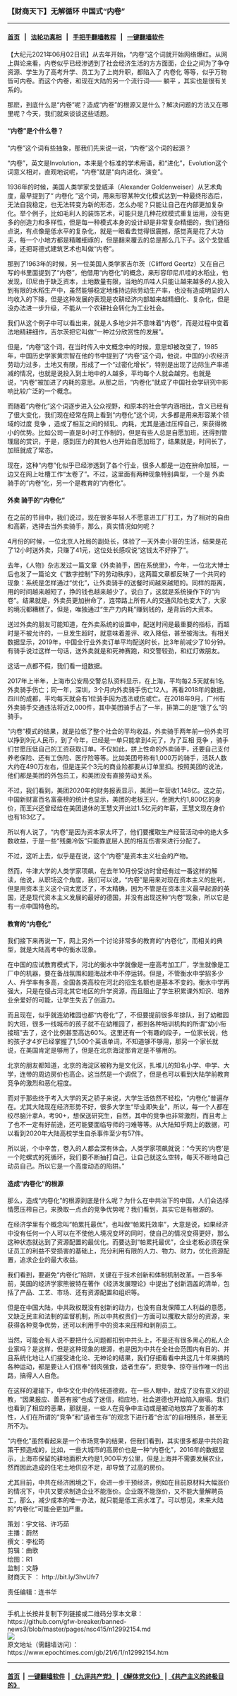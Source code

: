 ### 【财商天下】无解循环 中国式“内卷”
------------------------

#### [首页](https://github.com/gfw-breaker/banned-news3/blob/master/README.md) &nbsp;&nbsp;|&nbsp;&nbsp; [法轮功真相](https://github.com/begood0513/basic/blob/master/README.md)  &nbsp;&nbsp;|&nbsp;&nbsp; [手把手翻墙教程](https://github.com/gfw-breaker/guides/wiki)  &nbsp;&nbsp;|&nbsp;&nbsp; [一键翻墙软件](https://github.com/gfw-breaker/nogfw/blob/master/README.md)  



<div><p>
 【大纪元2021年06月02日讯】从去年开始，“内卷”这个词就开始网络爆红。从网上舆论来看，内卷似乎已经渗透到了社会经济生活的方方面面，企业之间为了争夺资源、学生为了高考升学、员工为了上岗升职，都陷入了
 <ok href="https://www.epochtimes.com/gb/tag/%E5%86%85%E5%8D%B7%E5%8C%96.html">
  内卷化
 </ok>
 等等，似乎万物皆可内卷。而这个内卷，和现在大陆的另一个流行词——
 <ok href="https://www.epochtimes.com/gb/tag/%E8%BA%BA%E5%B9%B3.html">
  躺平
 </ok>
 ，其实也是很有关系的。
</p>
<p>
 那麽，到底什么是“内卷”呢？造成“内卷”的根源又是什么？解决问题的方法又在哪里呢？今天，我们就来谈谈这些话题。
</p>
<p>
</p>
<h4>
 “内卷”是个什么卷？
</h4>
<p>
 “内卷”这个词有些抽象，那我们先来说一说，“内卷”这个词的起源？
</p>
<p>
 “内卷”，英文是Involution，本来是个标准的学术用语，和“进化”，Evolution这个词意义相对，直观地说呢，“内卷”就是“向内进化、演变”。
</p>
<p>
 1936年的时候，美国人类学家戈登威泽（Alexander Goldenweiser）从艺术角度，最早提到了“
 <ok href="https://www.epochtimes.com/gb/tag/%E5%86%85%E5%8D%B7%E5%8C%96.html">
  内卷化
 </ok>
 ”这个词，用来形容某种文化模式达到一种最终形态后，无法自我稳定，也无法转变为新的形态，怎么办呢？只能让自己在内部更加复杂化。举个例子，比如毛利人的装饰艺术，可能只是几种花纹模式重复运用，没有更多的创造力和多样性，但是每一种模式本身的设计却是非常复杂精细的，我们通俗点说，有点像是低水平的复杂化，就是一眼看去觉得很震撼，感觉真是花了大功夫，每一个小地方都是精雕细琢的，但是翻来覆去的总是那么几下子。这个戈登威泽，还把哥德式建筑艺术也叫做“内卷”。
</p>
<p>
 那到了1963年的时候，另一位美国人类学家吉尔茨（Clifford Geertz）又在自己写的书里面提到了“内卷”，他借用“内卷化”的概念，来形容印尼爪哇的水稻业，他发现，印尼由于缺乏资本，土地数量有限，当地的爪哇人只能让越来越多的人投入到有限的水稻生产中，虽然能够稳定地维持边际劳动生产率，也没有造成明显的人均收入的下降，但是这种发展的表现是农耕经济内部越来越精细化、复杂化，但是没办法进一步升级，不能从一个农耕社会转化为工业社会。
</p>
<p>
 我们从这个例子中可以看出来，就是人多地少并不意味着“内卷”，而是过程中变着法地精耕细作，吉尔茨把它叫做“一种过分欣赏性的发展”。
</p>
<p>
 但是，“内卷”这个词，在当时传入中文概念中的时候，意思却被改变了，1985年，中国历史学家黄宗智在他的书中提到了“内卷”这个词，他说，中国的小农经济劳动力过多，土地又有限，形成了一个“过密化增长”，特别是出现了边际生产率递减的情况，也就是说投入到土地中的人越多，平均每个人就会越穷。也就是说，“内卷”被加进了内耗的意思。从那之后，“内卷化”就成了中国社会学研究中影响比较广泛的一个概念。
</p>
<p>
 而随着“内卷化”这个词逐步进入公众视野，和原本的社会学内涵相比，含义已经有了很大变化，我们现在经常在网上看到“内卷化”这个词，大多都是用来形容某个领域的过度
 <ok href="https://www.epochtimes.com/gb/tag/%E7%AB%9E%E4%BA%89.html">
  竞争
 </ok>
 ，造成了相互之间的倾轧、内耗，尤其是通过压榨自己，来获得微小的优势。比如公司一直是8小时工作制的，但是有些人总是自愿加班，还得到管理层的赏识，于是，感到压力的其他人也开始自愿加班了，结果就是，时间长了，加班就成了常态。
</p>
<p>
 现在，这种“内卷”化似乎已经渗透到了各个行业，很多人都是一边在拚命加班，一边又在网上吐槽工作“太卷了”。不过，这里面有两种现象特别典型，一个是
 <ok href="https://www.epochtimes.com/gb/tag/%E5%A4%96%E5%8D%96.html">
  外卖
 </ok>
 骑手的“内卷”化，另一个是教育的“内卷化”。
</p>
<h4>
 <ok href="https://www.epochtimes.com/gb/tag/%E5%A4%96%E5%8D%96.html">
  外卖
 </ok>
 骑手的“内卷化”
</h4>
<p>
 在之前的节目中，我们说过，现在很多年轻人不愿意进工厂打工，为了相对的自由和高薪，选择去当外卖骑手，那么，真实情况如何呢？
</p>
<p>
 4月份的时候，一位北京人社局的副处长，体验了一天外卖小哥的生活，结果是花了12小时送外卖，只赚了41元，这位处长感叹说“这钱太不好挣了”。
</p>
<p>
 去年，《人物》杂志发过一篇文章《外卖骑手，困在系统里》，今年，一位北大博士后也发了一篇论文《“数字控制”下的劳动秩序》，这两篇文章都反映了一个共同的现象：系统是怎样通过“优化”，让外卖骑手的送餐时间越来越短的。同样的距离，用的时间越来越短了，挣的钱也越来越少了。说白了，这就是系统操作下的“内卷”。结果就是，外卖员更加拚命了，连带路上所有人的交通风险也变大了，大家的境况都糟糕了。但是，唯独通过“生产力内耗”赚到钱的，是背后的大资本。
</p>
<p>
 送过外卖的朋友可能知道，在外卖系统的设置中，配送时间是最重要的指标，而超时是不被允许的，一旦发生超时，就意味着差评、收入降低，甚至被淘汰。有相关数据显示，2019年，中国全行业外卖订单平均配送时长，比3年前减少了10分钟。有骑手说过这样一句话，送外卖就是和死神赛跑，和交警较劲，和红灯做朋友。
</p>
<p>
 这话一点都不假，我们看一组数据。
</p>
<p>
 2017年上半年，上海市公安局交警总队资料显示，在上海，平均每2.5天就有1名外卖骑手伤亡；同一年，深圳，3个月内外卖骑手伤亡12人。再看2018年的数据，四川的成都，平均每天就会有1位骑手因为违法或伤或亡。在2018年9月，广州有外卖骑手交通违法将近2,000件，其中美团骑手占了一半，排第二的是“饿了么”的骑手。
</p>
<p>
 “内卷”模式的结果，就是拉低了整个社会的平均收益，外卖骑手两年前一份外卖可以挣到9元人民币，到了今年，已经是一单只能拿到4元了，为了互相
 <ok href="https://www.epochtimes.com/gb/tag/%E7%AB%9E%E4%BA%89.html">
  竞争
 </ok>
 ，骑手们甘愿压低自己的工资获取订单。不仅如此，拼上性命的外卖骑手，还要自己支付养老保险、还有工伤险、医疗险等等。比如美团号称有1,000万的骑手，活跃人数大约在490万左右，但是连买个3元的商业险都要从订单里扣。按照美团的说法，他们都是美团的外包员工，和美团没有直接劳动关系。
</p>
<p>
 不过，我们看到，美团2020年的财务报表显示，美团一年营收1,148亿。这之前，中国新财富百名富豪榜的统计也显示，美团的老板王兴，坐拥大约1,800亿的身价，而王兴还曾经给在美团退休的王慧文开出过1.5亿元的年薪，王慧文现在身价也有183亿了。
</p>
<p>
 所以有人说了，“内卷”是因为资本家太坏了，他们要攫取生产经营活动中的绝大多数收益，于是一些“残羹冷饭”只能靠底层人民的相互伤害来进行分配了。
</p>
<p>
 不过，这听上去，似乎是在说，这个“内卷”是资本主义社会的产物。
</p>
<p>
 然而，牛津大学的人类学家项飙，在去年10月份受访时曾经有过一番这样的解读，他说，从职场这个角度，我们可以说，“内卷”是用来对现在资本主义的批判，但是用资本主义这个词太宽泛了，不太精确，因为不管是在资本主义最早起源的英国，还是现代资本主义发展的最好的德国，并没有出现这种“内卷”现象，所以它是有一点中国特色的。
</p>
<h4>
 教育的“内卷化”
</h4>
<p>
 我们接下来再说一下，网上另外一个讨论非常多的教育的“内卷化”，而相关的典型，就是大陆高考中的衡水现象。
</p>
<p>
 在中国的应试教育模式下，河北的衡水中学就像是一座高考加工厂，学生就像是工厂中的机器，要在备战氛围和题海战术中不停运转。但是，不管衡水中学招多少人、升学率有多高，全国各类高校在河北的招生名额也是基本不变的。衡水中学再强大，只是在侵占河北其它地区的升学资源，而且阻止了学生积累课外知识、培养业余爱好的可能，让学生失去了创造力。
</p>
<p>
 而且现在，似乎就连幼稚园也都“内卷化”了，不但要提前很多年排队，到了幼稚园的大班，很多一线城市的孩子就不在幼稚园了，都到各种培训机构的所谓“幼小衔接班”去了，这个比例甚至高达60%。这里还有一个有趣的段子，一位家长说，他的孩子才4岁已经掌握了1,500个英语单词，不知道够不够用，那另一个家长就说，在美国肯定是够用了，但是在北京海淀那肯定是不够用的。
</p>
<p>
 北京的朋友都知道，北京的海淀区被称为是文化区，扎堆儿的知名小学、中学、大学，连带的周边房价也高企。这当然是一个调侃了，但是也可以看到大陆学前教育竞争的激烈和恶化程度。
</p>
<p>
 而对于那些终于考入大学的天之骄子来说，大学生活依然不轻松，“内卷化”普遍存在。尤其大陆现在经济形势不好，很多大学生“毕业即失业”，所以，每一个人都在绞尽脑汁拿A，考90+，想保送研究生，自然，其中的竞争也非常激烈，而且考上了也不一定有好前途，还可能要面临导师的刁难等等。从大陆知乎网上的数据，可以看到2020年大陆高校学生自杀事件至少有57件。
</p>
<p>
 所以说，个中辛苦，卷入的人都会深有体会。人类学家项飙就说：“今天的‘内卷’是一个陀螺式的死循环，我们要不断抽打自己，让自己就这么空转，每天不断地自己动员自己。所以它是一个高度动态的陷阱。”
</p>
<h4>
 造成“内卷化”的根源
</h4>
<p>
 那么，造成“内卷化”的根源到底是什么呢？为什么在中共治下的中国，人们会选择情愿压榨自己，来换取一点点的竞争优势呢？我们看到，其实它是有根源的。
</p>
<p>
 在经济学里有个概念叫“帕累托最优”，也叫做“帕累托效率”，大意是说，如果经济中没有任何一个人可以在不使他人境况变坏的同时，使自己的情况变得更好，那么这种状态就达到了资源配置的最优化。而要达到“帕累托最优”，企业老板必须在保证员工的利益不受损害的基础上，充分利用有限的人力、物力、财力，优化资源配置，追求企业的最大收益。
</p>
<p>
 我们看到，要避免“内卷化”陷阱，关键在于技术创新和体制机制改革。一百多年前，美国的经济学家熊彼特在著作《经济发展理论》中提出了创新涵盖的清单，包括了产品、工艺、市场、还有资源配置和组织等。
</p>
<p>
 但是在中国大陆，中共政权既没有创新的动力，也没有自发保障工人利益的意愿，又缺乏民主和法制的监督机制，所以中共权贵们一方面可以攫取大部分的资源，来获得各种竞争优势，还可以利用手中的资本来压榨和剥削员工。
</p>
<p>
 当然，可能会有人说不要把什么问题都扣到中共头上，不是还有很多黑心的私人企业家吗？是这样，但是这种现象的根源，也是因为中共在全社会范围内有目的、并且系统化地让人们接受进化论、无神论的结果，我们仔细看看中共这几十年来搞的各种运动，都是要让人们信奉“弱肉强食，适者生存”，把竞争、掠夺当作唯一的出路，搞得人人自危。
</p>
<p>
 在这样的灌输下，中华文化中的传统道德观，在一些人眼中，就成了没有意义的说教，“因果报应、善恶有报”也成了迷信，相应地，社会道德也开始陷入崩塌。我们也看到了相应的恶果，那就是，一些人在竞争中主动或是被动地放弃了友善的本性，人们在所谓的“竞争”和“适者生存”的观念下进行着“合法”的自相残杀，甚至无所不为。
</p>
<p>
 “内卷化”虽然看起来是一个市场竞争的结果，但我们看到，其实很多都是中共的政策干预造成的，比如，一些大城市的高房价也是一种“内卷化”，2016年的数据显示，上海市保留的耕地面积大约是1,900平方公里，但是上海并不需要发展农业，然而因此造成的住宅土地供应不足，却导致了过高的房价。
</p>
<p>
 尤其目前，中共在经济困境之下，会进一步干预经济，例如在目前原材料大幅涨价的情况下，中共又要求制造企业不能涨价。企业既不能涨价，又不能大量解聘员工，那么，减少成本的唯一办法，就只能是低工资水准了。可以想见，未来大陆的“内卷化”可能会更加严重。
</p>
<p>
 策划：宇文铭、许巧茹
 <br/>
 主播：蔚然
 <br/>
 撰文：李松筠
 <br/>
 剪辑：曲歌
 <br/>
 绘图：R1
 <br/>
 监制：文静
 <br/>
 <ok href="https://www.epochtimes.com/gb/tag/%E8%B4%A2%E5%95%86%E5%A4%A9%E4%B8%8B.html">
  财商天下
 </ok>
 ：
 <ok href="http://bit.ly/3hvUfr7">
  http://bit.ly/3hvUfr7
 </ok>
</p>
<p>
 责任编辑：连书华
</p>
</div>
<hr/>
手机上长按并复制下列链接或二维码分享本文章：<br/>
https://github.com/gfw-breaker/banned-news3/blob/master/pages/nsc415/n12992154.md <br/>
<a href='https://github.com/gfw-breaker/banned-news3/blob/master/pages/nsc415/n12992154.md'><img src='https://github.com/gfw-breaker/banned-news3/blob/master/pages/nsc415/n12992154.md.png'/></a> <br/>
原文地址（需翻墙访问）：https://www.epochtimes.com/gb/21/6/1/n12992154.htm


------------------------
#### [首页](https://github.com/gfw-breaker/banned-news3/blob/master/README.md) &nbsp;|&nbsp; [一键翻墙软件](https://github.com/gfw-breaker/nogfw/blob/master/README.md) &nbsp;| [《九评共产党》](https://github.com/gfw-breaker/9ping.md/blob/master/README.md#九评之一评共产党是什么) | [《解体党文化》](https://github.com/gfw-breaker/jtdwh.md/blob/master/README.md) | [《共产主义的终极目的》](https://github.com/gfw-breaker/gczydzjmd.md/blob/master/README.md)


<img src='http://gfw-breaker.win/banned-news3/pages/nsc415/n12992154.md' width='0px' height='0px'/>